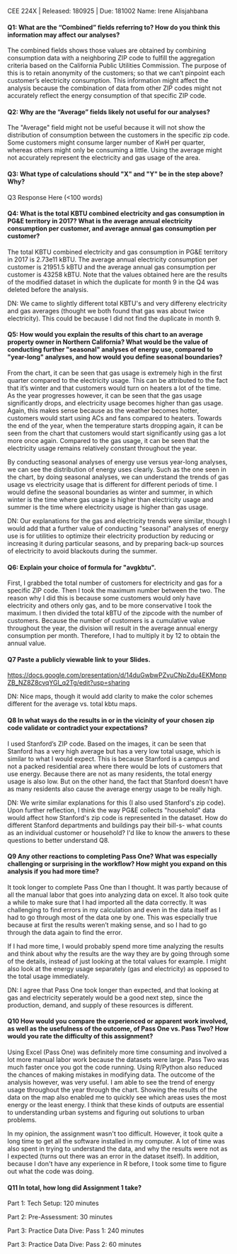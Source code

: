 CEE 224X | Released: 180925 | Due: 181002
Name: Irene Alisjahbana

#### Q1: What are the “Combined” fields referring to? How do you think this information may affect our analyses?

The combined fields shows those values are obtained by combining consumption data with a neighboring ZIP code to fulfill the aggregation criteria based on the California Public Utilities Commission. The purpose of this is to retain anonymity of the customers; so that we can’t pinpoint each customer’s electricity consumption. This information might affect the analysis because the combination of data from other ZIP  codes might not accurately reflect the energy consumption of that specific ZIP code. 


#### Q2: Why are the “Average” fields likely not useful for our analyses?

The "Average" field might not be useful because it will not show the distribution of consumption between the customers in the specific zip code. Some customers might consume larger number of KwH per quarter, whereas others might only be consuming a little.  Using the average might not accurately represent the electricity and gas usage of the area. 


#### Q3: What type of calculations should "X" and "Y" be in the step above? Why?

Q3 Response Here (<100 words)



#### Q4: What is the total KBTU combined electricity and gas consumption in PG&E territory in 2017? What is the average annual electricity consumption per customer, and average annual gas consumption per customer?

The total KBTU combined electricity and gas consumption in PG&E territory in 2017 is 2.73e11 kBTU. The average annual electricity consumption per customer is 21951.5 kBTU and the average annual gas consumption per customer is 43258 kBTU. Note that the values obtained here are the results of the modified dataset in which the duplicate for month 9 in the Q4 was deleted before the analysis. 

DN: We came to slightly different total KBTU's and very differeny electricity and gas averages (thought we both found that gas was about twice electricity). This could be because I did not find the duplicate in month 9. 

#### Q5: How would you explain the results of this chart to an average property owner in Northern California? What would be the value of conducting further "seasonal" analyses of energy use, compared to "year-long" analyses, and how would you define seasonal boundaries?

From the chart, it can be seen that gas usage is extremely high in the first quarter compared to the electricity usage. This can be attributed to the fact that it’s winter and that customers would turn on heaters a lot of the time. As the year progresses however, it can be seen that the gas usage significantly drops, and electricity usage becomes higher than gas usage. Again, this makes sense because as the weather becomes hotter, customers would start using ACs and fans compared to heaters. Towards the end of the year, when the temperature starts dropping again, it can be seen from the chart that customers would start significantly using gas a lot more once again. Compared to the gas usage, it can be seen that the electricity usage remains relatively constant throughout the year. 

By conducting seasonal analyses of energy use versus year-long analyses, we can see the distribution of energy uses clearly. Such as the one seen in the chart, by doing seasonal analyses, we can understand the trends of gas usage vs electricity usage that is different for different periods of time. I would define the seasonal boundaries as winter and summer, in which winter is the time where gas usage is higher than electricity usage and summer is the time where electricity usage is higher than gas usage. 

DN: Our explanations for the gas and electricity trends were similar, though I would add that a further value of conducting "seasonal" analyses of energy use is for utilities to optimize their electricity production by reducing or increasing it during particular seasons, and by preparing back-up sources of electricity to avoid blackouts during the summer.  

#### Q6: Explain your choice of formula for "avgkbtu".

First, I grabbed the total number of customers for electricity and gas for a specific ZIP code. Then I took the maximum number between the two. The reason why I did this is because some customers would only have electricity and others only gas, and to be more conservative I took the maximum. I then divided the total kBTU of the zipcode with the number of customers. Because the number of customers is a cumulative value throughout the year, the division will result in the average annual energy consumption per month. Therefore, I had to multiply it by 12 to obtain the annual value. 



#### Q7 Paste a publicly viewable link to your Slides.

https://docs.google.com/presentation/d/14duGwbwPZvuCNpZdu4EKMpnpZB_NZ8Z8cvqYGl_q2Tg/edit?usp=sharing

DN: Nice maps, though it would add clarity to make the color schemes different for the average vs. total kbtu maps. 

#### Q8 In what ways do the results in or in the vicinity of your chosen zip code validate or contradict your expectations?

I used Stanford’s ZIP code. Based on the images, it can be seen that Stanford has a very high average but has a very low total usage, which is similar to what I would expect. This is because Stanford is a campus and not a packed residential area where there would be lots of customers that use energy. Because there are not as many residents, the total energy usage is also low. But on the other hand, the fact that Stanford doesn’t have as many residents also cause the average energy usage to be really high. 

DN: We write similar explanations for this (I also used Stanford's zip code). Upon further reflection, I think the way PG&E collects "household" data would affect how Stanford's zip code is represented in the dataset. How do different Stanford departments and buildings pay their bill-s- what counts as an individual customer or household? I'd like to know the anwers to these questions to better understand Q8. 

#### Q9 Any other reactions to completing Pass One? What was especially challenging or surprising in the workflow? How might you expand on this analysis if you had more time?

It took longer to complete Pass One than I thought. It was partly because of all the manual labor that goes into analyzing data on excel. It also took quite a while to make sure that I had imported all the data correctly. It was challenging to find errors in my calculation and even in the data itself as I had to go through most of the data one by one. This was especially true because at first the results weren’t making sense, and so I had to go through the data again to find the error. 

If I had more time, I would probably spend more time analyzing the results and think about why the results are the way they are by going through some of the details, instead of just looking at the total values for example. I might also look at the energy usage separately (gas and electricity) as opposed to the total usage immediately. 

DN: I agree that Pass One took longer than expected, and that looking at gas and electricity seperately would be a good next step, since the production, demand, and supply of these resources is different. 

#### Q10 How would you compare the experienced or apparent work involved, as well as the usefulness of the outcome, of Pass One vs. Pass Two? How would you rate the difficulty of this assignment?

Using Excel (Pass One) was definitely more time consuming and involved a lot more manual labor work because the datasets were large. Pass Two was much faster once you got the code running. Using R/Python also reduced the chances of making mistakes in modifying data. The outcome of the analysis however, was very useful. I am able to see the trend of energy usage throughout the year through the chart. Showing the results of the data on the map also enabled me to quickly see which areas uses the most energy or the least energy. I think that these kinds of outputs are essential to understanding urban systems and figuring out solutions to urban problems. 

In my opinion, the assignment wasn't too difficult. However, it took quite a long time to get all the software installed in my computer. A lot of time was also spent in trying to understand the data, and why the results were not as I expected (turns out there was an error in the dataset itself). In addition, because I don't have any experience in R before, I took some time to figure out what the code was doing. 


#### Q11 In total, how long did Assignment 1 take?

Part 1: Tech Setup: 120 minutes

Part 2: Pre-Assessment: 30 minutes

Part 3: Practice Data Dive: Pass 1: 240 minutes

Part 3: Practice Data Dive: Pass 2: 60 minutes
